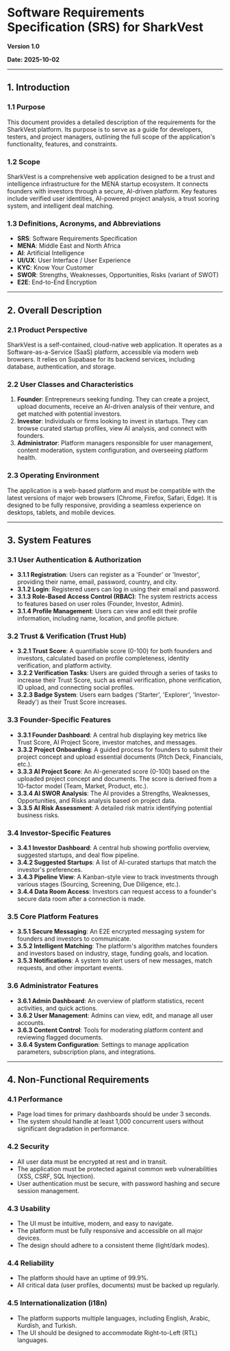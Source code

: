 # Software Requirements Specification (SRS) for SharkVest

**Version 1.0**

**Date: 2025-10-02**

---

## 1. Introduction

### 1.1 Purpose
This document provides a detailed description of the requirements for the SharkVest platform. Its purpose is to serve as a guide for developers, testers, and project managers, outlining the full scope of the application's functionality, features, and constraints.

### 1.2 Scope
SharkVest is a comprehensive web application designed to be a trust and intelligence infrastructure for the MENA startup ecosystem. It connects founders with investors through a secure, AI-driven platform. Key features include verified user identities, AI-powered project analysis, a trust scoring system, and intelligent deal matching.

### 1.3 Definitions, Acronyms, and Abbreviations
- **SRS**: Software Requirements Specification
- **MENA**: Middle East and North Africa
- **AI**: Artificial Intelligence
- **UI/UX**: User Interface / User Experience
- **KYC**: Know Your Customer
- **SWOR**: Strengths, Weaknesses, Opportunities, Risks (variant of SWOT)
- **E2E**: End-to-End Encryption

---

## 2. Overall Description

### 2.1 Product Perspective
SharkVest is a self-contained, cloud-native web application. It operates as a Software-as-a-Service (SaaS) platform, accessible via modern web browsers. It relies on Supabase for its backend services, including database, authentication, and storage.

### 2.2 User Classes and Characteristics
1.  **Founder**: Entrepreneurs seeking funding. They can create a project, upload documents, receive an AI-driven analysis of their venture, and get matched with potential investors.
2.  **Investor**: Individuals or firms looking to invest in startups. They can browse curated startup profiles, view AI analysis, and connect with founders.
3.  **Administrator**: Platform managers responsible for user management, content moderation, system configuration, and overseeing platform health.

### 2.3 Operating Environment
The application is a web-based platform and must be compatible with the latest versions of major web browsers (Chrome, Firefox, Safari, Edge). It is designed to be fully responsive, providing a seamless experience on desktops, tablets, and mobile devices.

---

## 3. System Features

### 3.1 User Authentication & Authorization
- **3.1.1 Registration**: Users can register as a 'Founder' or 'Investor', providing their name, email, password, country, and city.
- **3.1.2 Login**: Registered users can log in using their email and password.
- **3.1.3 Role-Based Access Control (RBAC)**: The system restricts access to features based on user roles (Founder, Investor, Admin).
- **3.1.4 Profile Management**: Users can view and edit their profile information, including name, location, and profile picture.

### 3.2 Trust & Verification (Trust Hub)
- **3.2.1 Trust Score**: A quantifiable score (0-100) for both founders and investors, calculated based on profile completeness, identity verification, and platform activity.
- **3.2.2 Verification Tasks**: Users are guided through a series of tasks to increase their Trust Score, such as email verification, phone verification, ID upload, and connecting social profiles.
- **3.2.3 Badge System**: Users earn badges ('Starter', 'Explorer', 'Investor-Ready') as their Trust Score increases.

### 3.3 Founder-Specific Features
- **3.3.1 Founder Dashboard**: A central hub displaying key metrics like Trust Score, AI Project Score, investor matches, and messages.
- **3.3.2 Project Onboarding**: A guided process for founders to submit their project concept and upload essential documents (Pitch Deck, Financials, etc.).
- **3.3.3 AI Project Score**: An AI-generated score (0-100) based on the uploaded project concept and documents. The score is derived from a 10-factor model (Team, Market, Product, etc.).
- **3.3.4 AI SWOR Analysis**: The AI provides a Strengths, Weaknesses, Opportunities, and Risks analysis based on project data.
- **3.3.5 AI Risk Assessment**: A detailed risk matrix identifying potential business risks.

### 3.4 Investor-Specific Features
- **3.4.1 Investor Dashboard**: A central hub showing portfolio overview, suggested startups, and deal flow pipeline.
- **3.4.2 Suggested Startups**: A list of AI-curated startups that match the investor's preferences.
- **3.4.3 Pipeline View**: A Kanban-style view to track investments through various stages (Sourcing, Screening, Due Diligence, etc.).
- **3.4.4 Data Room Access**: Investors can request access to a founder's secure data room after a connection is made.

### 3.5 Core Platform Features
- **3.5.1 Secure Messaging**: An E2E encrypted messaging system for founders and investors to communicate.
- **3.5.2 Intelligent Matching**: The platform's algorithm matches founders and investors based on industry, stage, funding goals, and location.
- **3.5.3 Notifications**: A system to alert users of new messages, match requests, and other important events.

### 3.6 Administrator Features
- **3.6.1 Admin Dashboard**: An overview of platform statistics, recent activities, and quick actions.
- **3.6.2 User Management**: Admins can view, edit, and manage all user accounts.
- **3.6.3 Content Control**: Tools for moderating platform content and reviewing flagged documents.
- **3.6.4 System Configuration**: Settings to manage application parameters, subscription plans, and integrations.

---

## 4. Non-Functional Requirements

### 4.1 Performance
- Page load times for primary dashboards should be under 3 seconds.
- The system should handle at least 1,000 concurrent users without significant degradation in performance.

### 4.2 Security
- All user data must be encrypted at rest and in transit.
- The application must be protected against common web vulnerabilities (XSS, CSRF, SQL Injection).
- User authentication must be secure, with password hashing and secure session management.

### 4.3 Usability
- The UI must be intuitive, modern, and easy to navigate.
- The platform must be fully responsive and accessible on all major devices.
- The design should adhere to a consistent theme (light/dark modes).

### 4.4 Reliability
- The platform should have an uptime of 99.9%.
- All critical data (user profiles, documents) must be backed up regularly.

### 4.5 Internationalization (i18n)
- The platform supports multiple languages, including English, Arabic, Kurdish, and Turkish.
- The UI should be designed to accommodate Right-to-Left (RTL) languages.